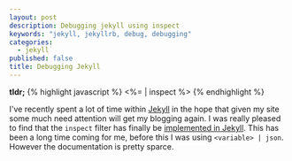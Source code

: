 ```yaml
---
layout: post
description: Debugging jekyll using inspect
keywords: "jekyll, jekyllrb, debug, debugging"
categories: 
  - jekyll
published: false
title: Debugging Jekyll
---
```


**tldr;**
{% highlight javascript %}
<%= <variable> | inspect %>
{% endhighlight %}

I've recently spent a lot of time within [Jekyll](https://jekyllrb.com/) in the hope that given my site some much need attention will get my blogging again. I was really pleased to find that the `inspect` filter has finally be [implemented in Jekyll](https://github.com/jekyll/jekyll/pull/2867). This has been a long time coming for me, before this I was using `<variable> | json`. However the documentation is pretty sparce.


